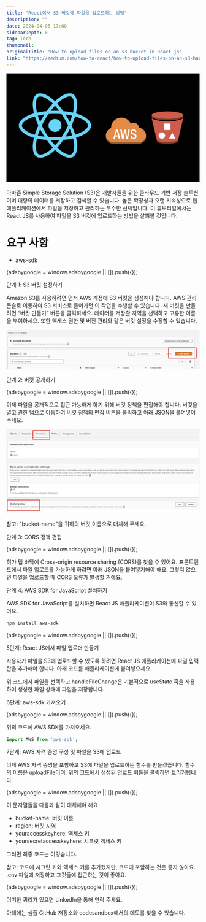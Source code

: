 ```yaml
---
title: "React에서 S3 버킷에 파일을 업로드하는 방법"
description: ""
date: 2024-04-05 17:00
sidebarDepth: 0
tag: Tech
thumbnail: 
originalTitle: "How to upload files on an s3 bucket in React js"
link: "https://medium.com/how-to-react/how-to-upload-files-on-an-s3-bucket-in-react-js-97a3ccd519d1"
---
```



<img src="./img/Howtouploadfilesonans3bucketinReactjs_0.png" />

아마존 Simple Storage Solution (S3)은 개발자들을 위한 클라우드 기반 저장 솔루션이며 대량의 데이터를 저장하고 검색할 수 있습니다. 높은 확장성과 오랜 지속성으로 웹 애플리케이션에서 파일을 저장하고 관리하는 우수한 선택입니다. 이 튜토리얼에서는 React JS를 사용하여 파일을 S3 버킷에 업로드하는 방법을 살펴볼 것입니다.

# 요구 사항

- aws-sdk

<!-- ui-log 수평형 -->
<ins class="adsbygoogle"
  style="display:block"
  data-ad-client="ca-pub-4877378276818686"
  data-ad-slot="9743150776"
  data-ad-format="auto"
  data-full-width-responsive="true"></ins>
<component is="script">
(adsbygoogle = window.adsbygoogle || []).push({});
</component>

단계 1: S3 버킷 설정하기

Amazon S3를 사용하려면 먼저 AWS 계정에 S3 버킷을 생성해야 합니다. AWS 관리 콘솔로 이동하여 S3 서비스로 들어가면 이 작업을 수행할 수 있습니다. 새 버킷을 만들려면 “버킷 만들기” 버튼을 클릭하세요. 데이터를 저장할 지역을 선택하고 고유한 이름을 부여하세요. 또한 액세스 권한 및 버전 관리와 같은 버킷 설정을 수정할 수 있습니다.

![이미지](./img/Howtouploadfilesonans3bucketinReactjs_1.png)

단계 2: 버킷 공개하기

<!-- ui-log 수평형 -->
<ins class="adsbygoogle"
  style="display:block"
  data-ad-client="ca-pub-4877378276818686"
  data-ad-slot="9743150776"
  data-ad-format="auto"
  data-full-width-responsive="true"></ins>
<component is="script">
(adsbygoogle = window.adsbygoogle || []).push({});
</component>

이제 파일을 공개적으로 접근 가능하게 하기 위해 버킷 정책을 편집해야 합니다. 버킷을 열고 권한 탭으로 이동하여 버킷 정책의 편집 버튼을 클릭하고 아래 JSON을 붙여넣어주세요.

![이미지](./img/Howtouploadfilesonans3bucketinReactjs_2.png)

참고: "bucket-name"을 귀하의 버킷 이름으로 대체해 주세요.

단계 3: CORS 정책 편집

<!-- ui-log 수평형 -->
<ins class="adsbygoogle"
  style="display:block"
  data-ad-client="ca-pub-4877378276818686"
  data-ad-slot="9743150776"
  data-ad-format="auto"
  data-full-width-responsive="true"></ins>
<component is="script">
(adsbygoogle = window.adsbygoogle || []).push({});
</component>

허가 탭 바닥에 Cross-origin resource sharing (CORS)를 찾을 수 있어요. 프론트엔드에서 파일 업로드를 가능하게 하려면 아래 JSON을 붙여넣기해야 해요. 그렇지 않으면 파일을 업로드할 때 CORS 오류가 발생할 거예요.

단계 4: AWS SDK for JavaScript 설치하기

AWS SDK for JavaScript를 설치하면 React JS 애플리케이션이 S3와 통신할 수 있어요.

```js
npm install aws-sdk
```

<!-- ui-log 수평형 -->
<ins class="adsbygoogle"
  style="display:block"
  data-ad-client="ca-pub-4877378276818686"
  data-ad-slot="9743150776"
  data-ad-format="auto"
  data-full-width-responsive="true"></ins>
<component is="script">
(adsbygoogle = window.adsbygoogle || []).push({});
</component>

5단계: React JS에서 파일 업로더 만들기

사용자가 파일을 S3에 업로드할 수 있도록 하려면 React JS 애플리케이션에 파일 입력란을 추가해야 합니다. 아래 코드를 애플리케이션에 붙여넣으세요.

위 코드에서 파일을 선택하고 handleFileChange은 기본적으로 useState 훅을 사용하여 생성한 파일 상태에 파일을 저장합니다.

6단계: aws-sdk 가져오기

<!-- ui-log 수평형 -->
<ins class="adsbygoogle"
  style="display:block"
  data-ad-client="ca-pub-4877378276818686"
  data-ad-slot="9743150776"
  data-ad-format="auto"
  data-full-width-responsive="true"></ins>
<component is="script">
(adsbygoogle = window.adsbygoogle || []).push({});
</component>

위의 코드에 AWS SDK를 가져오세요.

```js
import AWS from 'aws-sdk';
```

7단계: AWS 자격 증명 구성 및 파일을 S3에 업로드

이제 AWS 자격 증명을 포함하고 S3에 파일을 업로드하는 함수를 만들겠습니다. 함수의 이름은 uploadFile이며, 위의 코드에서 생성된 업로드 버튼을 클릭하면 트리거됩니다.

<!-- ui-log 수평형 -->
<ins class="adsbygoogle"
  style="display:block"
  data-ad-client="ca-pub-4877378276818686"
  data-ad-slot="9743150776"
  data-ad-format="auto"
  data-full-width-responsive="true"></ins>
<component is="script">
(adsbygoogle = window.adsbygoogle || []).push({});
</component>

이 문자열들을 다음과 같이 대체해야 해요

- bucket-name: 버킷 이름
- region: 버킷 지역
- youraccesskeyhere: 액세스 키
- yoursecretaccesskeyhere: 시크릿 액세스 키

그러면 최종 코드는 이렇습니다.

참고: 코드에 시크릿 키와 액세스 키를 추가했지만, 코드에 포함하는 것은 좋지 않아요. .env 파일에 저장하고 그것들에 접근하는 것이 좋아요.

<!-- ui-log 수평형 -->
<ins class="adsbygoogle"
  style="display:block"
  data-ad-client="ca-pub-4877378276818686"
  data-ad-slot="9743150776"
  data-ad-format="auto"
  data-full-width-responsive="true"></ins>
<component is="script">
(adsbygoogle = window.adsbygoogle || []).push({});
</component>

어떠한 쿼리가 있으면 LinkedIn을 통해 연락 주세요.

아래에는 샘플 GitHub 저장소와 codesandbox에서의 데모를 찾을 수 있습니다.